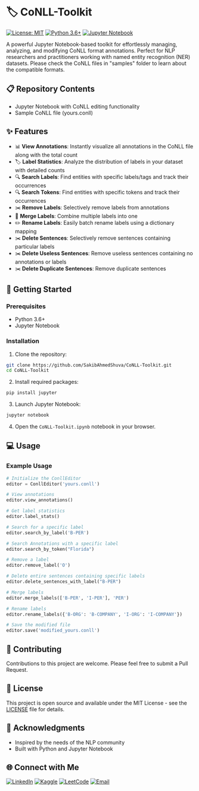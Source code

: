 # 🏷️ CoNLL-Toolkit

[![License: MIT](https://img.shields.io/badge/License-MIT-yellow.svg)](https://opensource.org/licenses/MIT)
[![Python 3.6+](https://img.shields.io/badge/python-3.6+-blue.svg)](https://www.python.org/downloads/)
[![Jupyter Notebook](https://img.shields.io/badge/Jupyter-F37626.svg?&style=flat&logo=Jupyter&logoColor=white)](https://jupyter.org/)

A powerful Jupyter Notebook-based toolkit for effortlessly managing, analyzing, and modifying CoNLL format annotations. Perfect for NLP researchers and practitioners working with named entity recognition (NER) datasets. Please check the CoNLL files in "samples" folder to learn about the compatible formats.

## 📋 Repository Contents
- Jupyter Notebook with CoNLL editing functionality
- Sample CoNLL file (yours.conll)

## ✨ Features

- 📊 **View Annotations**: Instantly visualize all annotations in the CoNLL file along with the total count
- 🏷️ **Label Statistics**: Analyze the distribution of labels in your dataset with detailed counts
- 🔍 **Search Labels**: Find entities with specific labels/tags and track their occurrences
- 🔍 **Search Tokens**: Find entities with specific tokens and track their occurrences
- ✂️ **Remove Labels**: Selectively remove labels from annotations
- 🔄 **Merge Labels**: Combine multiple labels into one
- ✏️ **Rename Labels**: Easily batch rename labels using a dictionary mapping
- ✂️ **Delete Sentences**: Selectively remove sentences containing particular labels
- ✂️ **Delete Useless Sentences**: Remove useless sentences containing no annotations or labels
- ✂️ **Delete Duplicate Sentences**: Remove duplicate sentences

## 🚀 Getting Started

### Prerequisites

- Python 3.6+
- Jupyter Notebook

### Installation

1. Clone the repository:
```bash
git clone https://github.com/SakibAhmedShuva/CoNLL-Toolkit.git
cd CoNLL-Toolkit
```

2. Install required packages:
```bash
pip install jupyter
```

3. Launch Jupyter Notebook:
```bash
jupyter notebook
```

4. Open the `CoNLL-Toolkit.ipynb` notebook in your browser.

## 💻 Usage

### Example Usage

```python
# Initialize the ConllEditor
editor = ConllEditor('yours.conll')

# View annotations
editor.view_annotations()

# Get label statistics
editor.label_stats()

# Search for a specific label
editor.search_by_label('B-PER')

# Search Annotations with a specific label
editor.search_by_token("Florida")

# Remove a label
editor.remove_label('O')

# Delete entire sentences containing specific labels
editor.delete_sentences_with_label("B-PER")

# Merge labels
editor.merge_labels(['B-PER', 'I-PER'], 'PER')

# Rename labels
editor.rename_labels({'B-ORG': 'B-COMPANY', 'I-ORG': 'I-COMPANY'})

# Save the modified file
editor.save('modified_yours.conll')
```

## 🤝 Contributing

Contributions to this project are welcome. Please feel free to submit a Pull Request.

## 📄 License

This project is open source and available under the MIT License - see the [LICENSE](LICENSE) file for details.

## 🙏 Acknowledgments

- Inspired by the needs of the NLP community
- Built with Python and Jupyter Notebook


## 🌐 Connect with Me

[![LinkedIn](https://img.shields.io/badge/LinkedIn-0077B5?style=for-the-badge&logo=linkedin&logoColor=white)](https://linkedin.com/in/sakibahmedai)
[![Kaggle](https://img.shields.io/badge/Kaggle-20BEFF?style=for-the-badge&logo=kaggle&logoColor=white)](https://kaggle.com/skbahmed)
[![LeetCode](https://img.shields.io/badge/LeetCode-FFA116?style=for-the-badge&logo=leetcode&logoColor=black)](https://leetcode.com/SakibAhmedShuva)
[![Email](https://img.shields.io/badge/Email-D14836?style=for-the-badge&logo=gmail&logoColor=white)](mailto:sakibahmedbup@gmail.com)

